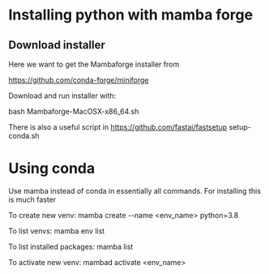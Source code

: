 # Installing python with mamba forge

## Download installer

Here we want to get the Mambaforge installer from

https://github.com/conda-forge/miniforge

Download and run installer with:

bash Mambaforge-MacOSX-x86_64.sh

There is also a useful script in https://github.com/fastai/fastsetup setup-conda.sh


# Using conda

Use mamba instead of conda in essentially all commands. For installing this is much faster

To create new venv:
mamba create --name <env_name> python=3.8 

To list venvs:
mamba env list

To list installed packages:
mamba list

To activate new venv:
mambad activate <env_name>
